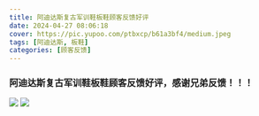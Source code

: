 ```yaml
---
title: 阿迪达斯复古军训鞋板鞋顾客反馈好评
date: 2024-04-27 08:06:18
cover: https://pic.yupoo.com/ptbxcp/b61a3bf4/medium.jpeg
tags: [阿迪达斯, 板鞋]
categories: [顾客反馈]
---
```


###   阿迪达斯复古军训鞋板鞋顾客反馈好评，感谢兄弟反馈！！！
![](https://pic.yupoo.com/ptbxcp/46fa8cd4/f7228f60.jpeg)
![](https://pic.yupoo.com/ptbxcp/b61a3bf4/6187d210.jpeg)